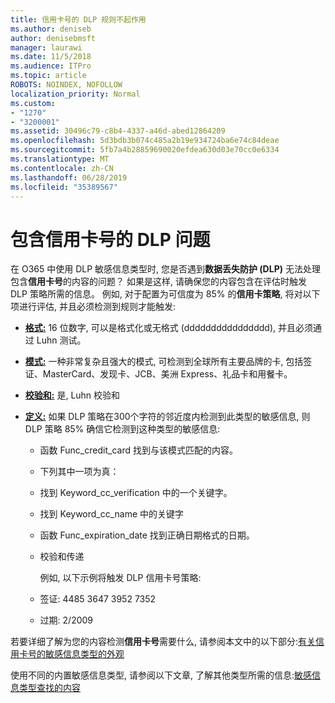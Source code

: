 ```yaml
---
title: 信用卡号的 DLP 规则不起作用
ms.author: deniseb
author: denisebmsft
manager: laurawi
ms.date: 11/5/2018
ms.audience: ITPro
ms.topic: article
ROBOTS: NOINDEX, NOFOLLOW
localization_priority: Normal
ms.custom:
- "1270"
- "3200001"
ms.assetid: 30496c79-c8b4-4337-a46d-abed12864209
ms.openlocfilehash: 5d3bdb3b074c485a2b19e934724ba6e74c84deae
ms.sourcegitcommit: 5fb7a4b28859690020efdea630d03e70cc0e6334
ms.translationtype: MT
ms.contentlocale: zh-CN
ms.lasthandoff: 06/28/2019
ms.locfileid: "35389567"
---
```

# <a name="dlp-issues-with-credit-card-numbers"></a>包含信用卡号的 DLP 问题

在 O365 中使用 DLP 敏感信息类型时, 您是否遇到**数据丢失防护 (DLP)** 无法处理包含**信用卡号**的内容的问题？ 如果是这样, 请确保您的内容包含在评估时触发 DLP 策略所需的信息。 例如, 对于配置为可信度为 85% 的**信用卡策略**, 将对以下项进行评估, 并且必须检测到规则才能触发:
  
- **[格式:](https://docs.microsoft.com/office365/securitycompliance/what-the-sensitive-information-types-look-for#format-19)** 16 位数字, 可以是格式化或无格式 (dddddddddddddddd), 并且必须通过 Luhn 测试。

- **[模式:](https://docs.microsoft.com/office365/securitycompliance/what-the-sensitive-information-types-look-for#pattern-19)** 一种非常复杂且强大的模式, 可检测到全球所有主要品牌的卡, 包括签证、MasterCard、发现卡、JCB、美洲 Express、礼品卡和用餐卡。

- **[校验和:](https://docs.microsoft.com/office365/securitycompliance/what-the-sensitive-information-types-look-for#checksum-19)** 是, Luhn 校验和

- **[定义:](https://docs.microsoft.com/office365/securitycompliance/what-the-sensitive-information-types-look-for#definition-19)** 如果 DLP 策略在300个字符的邻近度内检测到此类型的敏感信息, 则 DLP 策略 85% 确信它检测到这种类型的敏感信息:

  - 函数 Func_credit_card 找到与该模式匹配的内容。

  - 下列其中一项为真：

  - 找到 Keyword_cc_verification 中的一个关键字。

  - 找到 Keyword_cc_name 中的关键字

  - 函数 Func_expiration_date 找到正确日期格式的日期。

  - 校验和传递

    例如, 以下示例将触发 DLP 信用卡号策略:

  - 签证: 4485 3647 3952 7352
  
  - 过期: 2/2009

若要详细了解为您的内容检测**信用卡号**需要什么, 请参阅本文中的以下部分:[有关信用卡号的敏感信息类型的外观](https://docs.microsoft.com/office365/securitycompliance/what-the-sensitive-information-types-look-for#credit-card-number)
  
使用不同的内置敏感信息类型, 请参阅以下文章, 了解其他类型所需的信息:[敏感信息类型查找的内容](https://docs.microsoft.com/office365/securitycompliance/what-the-sensitive-information-types-look-for)
  